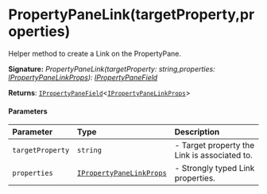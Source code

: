 # PropertyPaneLink(targetProperty,properties)

Helper method to create a Link on the PropertyPane.

**Signature:** _PropertyPaneLink(targetProperty: string,properties: [IPropertyPaneLinkProps](../sp-client-preview/ipropertypanelinkprops.md)): [IPropertyPaneField](../sp-client-preview/ipropertypanefield.md)<IPropertyPaneLinkProps>_

**Returns**: [`IPropertyPaneField`](../sp-client-preview/ipropertypanefield.md)<[`IPropertyPaneLinkProps`](../sp-client-preview/ipropertypanelinkprops.md)>



#### Parameters


| Parameter	   | Type    | Description |
|:-------------|:---------------|:------------|
| `targetProperty`    | `string` | - Target property the Link is associated to. |
| `properties`    | [`IPropertyPaneLinkProps`](../sp-client-preview/ipropertypanelinkprops.md) | - Strongly typed Link properties. |


